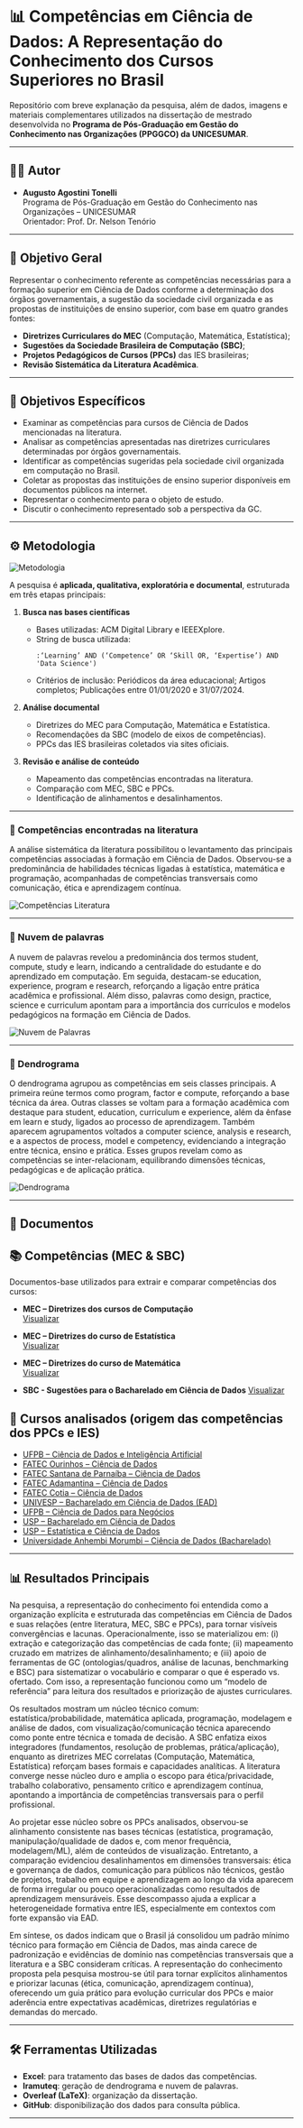 # 📊 Competências em Ciência de Dados: A Representação do Conhecimento dos Cursos Superiores no Brasil

Repositório com breve explanação da pesquisa, além de dados, imagens e materiais complementares utilizados na dissertação de mestrado desenvolvida no **Programa de Pós-Graduação em Gestão do Conhecimento nas Organizações (PPGGCO) da UNICESUMAR**.

---

## 👨‍🎓 Autor
- **Augusto Agostini Tonelli**  
  Programa de Pós-Graduação em Gestão do Conhecimento nas Organizações – UNICESUMAR  
  Orientador: Prof. Dr. Nelson Tenório  

---

## 🎯 Objetivo Geral
Representar o conhecimento referente as competências necessárias para a formação superior em Ciência de Dados conforme a determinação dos órgãos governamentais, a sugestão da sociedade civil organizada e as propostas de instituições de ensino superior, com base em quatro grandes fontes:
- **Diretrizes Curriculares do MEC** (Computação, Matemática, Estatística);
- **Sugestões da Sociedade Brasileira de Computação (SBC)**;
- **Projetos Pedagógicos de Cursos (PPCs)** das IES brasileiras;
- **Revisão Sistemática da Literatura Acadêmica**.

---

## 🧩 Objetivos Específicos
- Examinar as competências para cursos de Ciência de Dados mencionadas na literatura.  
- Analisar as competências apresentadas nas diretrizes curriculares determinadas por órgãos governamentais.  
- Identificar as competências sugeridas pela sociedade civil organizada em computação no Brasil.  
- Coletar as propostas das instituições de ensino superior disponíveis em documentos públicos na internet.  
- Representar o conhecimento para o objeto de estudo.  
- Discutir o conhecimento representado sob a perspectiva da GC.  

---

## ⚙️ Metodologia

![Metodologia](./imagens/metodologia.jpg)

A pesquisa é **aplicada, qualitativa, exploratória e documental**, estruturada em três etapas principais:

1. **Busca nas bases científicas**  
   - Bases utilizadas: ACM Digital Library e IEEEXplore.  
   - String de busca utilizada:  
     ```
     :‘Learning’ AND (‘Competence’ OR ‘Skill OR, ‘Expertise’) AND 'Data Science')
     ```
   - Critérios de inclusão: Periódicos da área educacional; Artigos completos; Publicações entre 01/01/2020 e 31/07/2024.  

2. **Análise documental**  
   - Diretrizes do MEC para Computação, Matemática e Estatística.  
   - Recomendações da SBC (modelo de eixos de competências).  
   - PPCs das IES brasileiras coletados via sites oficiais.  

3. **Revisão e análise de conteúdo**  
   - Mapeamento das competências encontradas na literatura.  
   - Comparação com MEC, SBC e PPCs.  
   - Identificação de alinhamentos e desalinhamentos.  

---

### 📌 Competências encontradas na literatura
A análise sistemática da literatura possibilitou o levantamento das principais competências associadas à formação em Ciência de Dados. Observou-se a predominância de habilidades técnicas ligadas à estatística, matemática e programação, acompanhadas de competências transversais como comunicação, ética e aprendizagem contínua.

![Competências Literatura](./imagens/competencias_literatura.png)

---

### 📌 Nuvem de palavras
A nuvem de palavras revelou a predominância dos termos student, compute, study e learn, indicando a centralidade do estudante e do aprendizado em computação. Em seguida, destacam-se education, experience, program e research, reforçando a ligação entre prática acadêmica e profissional. Além disso, palavras como design, practice, science e curriculum apontam para a importância dos currículos e modelos pedagógicos na formação em Ciência de Dados.

![Nuvem de Palavras](./imagens/Nuvem_Palavras.png)

---

### 📌 Dendrograma
O dendrograma agrupou as competências em seis classes principais. A primeira reúne termos como program, factor e compute, reforçando a base técnica da área. Outras classes se voltam para a formação acadêmica com destaque para student, education, curriculum e experience, além da ênfase em learn e study, ligados ao processo de aprendizagem. Também aparecem agrupamentos voltados a computer science, analysis e research, e a aspectos de process, model e competency, evidenciando a integração entre técnica, ensino e prática. Esses grupos revelam como as competências se inter-relacionam, equilibrando dimensões técnicas, pedagógicas e de aplicação prática.

![Dendrograma](./imagens/Dendrograma.png)

---

## 📑 Documentos

## 📚 Competências (MEC & SBC)

Documentos-base utilizados para extrair e comparar competências dos cursos:

- **MEC – Diretrizes dos cursos de Computação**  
  [Visualizar](./documentos/competencias/competencias_computacao.pdf)

- **MEC – Diretrizes do curso de Estatística**  
  [Visualizar](./documentos/competencias/competencias_estatistica.pdf)

- **MEC – Diretrizes do curso de Matemática**  
  [Visualizar](./documentos/competencias/competencias_matematica.pdf)

- **SBC - Sugestões para o Bacharelado em Ciência de Dados**
  [Visualizar](./documentos/competencias/competencias_sbc.pdf)

## 🔗 **Cursos analisados (origem das competências dos PPCs e IES)**  

- [UFPB – Ciência de Dados e Inteligência Artificial](https://sigaa.ufpb.br/sigaa/public/curso/portal.jsf?id=14289031&lc=pt_BR)  
- [FATEC Ourinhos – Ciência de Dados](https://www.fatecourinhos.edu.br/cursos/ciencia/)  
- [FATEC Santana de Parnaíba – Ciência de Dados](https://fatecsdp.cps.sp.gov.br/ciencia-de-dados/)  
- [FATEC Adamantina – Ciência de Dados](https://www.fatec.edu.br/adamantina/ciencia-de-dados/)  
- [FATEC Cotia – Ciência de Dados](https://fateccotia.cps.sp.gov.br/ciencia-de-dados/)  
- [UNIVESP – Bacharelado em Ciência de Dados (EAD)](https://univesp.br/cursos/bacharel-em-ciencia-de-dados)  
- [UFPB – Ciência de Dados para Negócios](https://sigaa.ufpb.br/sigaa/public/curso/portal.jsf?id=19420831&lc=pt_BR)  
- [USP – Bacharelado em Ciência de Dados](https://icmc.usp.br/graduacao/ciencia-de-dados-bacharelado)  
- [USP – Estatística e Ciência de Dados](https://www.icmc.usp.br/graduacao/estatistica-bacharelado)  
- [Universidade Anhembi Morumbi – Ciência de Dados (Bacharelado)](https://portal.anhembi.br/cursos/graduacao/ciencia-de-dados-bacharelado/)  

---

## 📊 Resultados Principais

Na pesquisa, a representação do conhecimento foi entendida como a organização explícita e estruturada das competências em Ciência de Dados e suas relações (entre literatura, MEC, SBC e PPCs), para tornar visíveis convergências e lacunas. Operacionalmente, isso se materializou em: (i) extração e categorização das competências de cada fonte; (ii) mapeamento cruzado em matrizes de alinhamento/desalinhamento; e (iii) apoio de ferramentas de GC (ontologias/quadros, análise de lacunas, benchmarking e BSC) para sistematizar o vocabulário e comparar o que é esperado vs. ofertado. Com isso, a representação funcionou como um “modelo de referência” para leitura dos resultados e priorização de ajustes curriculares. 

Os resultados mostram um núcleo técnico comum: estatística/probabilidade, matemática aplicada, programação, modelagem e análise de dados, com visualização/comunicação técnica aparecendo como ponte entre técnica e tomada de decisão. A SBC enfatiza eixos integradores (fundamentos, resolução de problemas, prática/aplicação), enquanto as diretrizes MEC correlatas (Computação, Matemática, Estatística) reforçam bases formais e capacidades analíticas. A literatura converge nesse núcleo duro e amplia o escopo para ética/privacidade, trabalho colaborativo, pensamento crítico e aprendizagem contínua, apontando a importância de competências transversais para o perfil profissional. 

Ao projetar esse núcleo sobre os PPCs analisados, observou-se alinhamento consistente nas bases técnicas (estatística, programação, manipulação/qualidade de dados e, com menor frequência, modelagem/ML), além de conteúdos de visualização. Entretanto, a comparação evidenciou desalinhamentos em dimensões transversais: ética e governança de dados, comunicação para públicos não técnicos, gestão de projetos, trabalho em equipe e aprendizagem ao longo da vida aparecem de forma irregular ou pouco operacionalizadas como resultados de aprendizagem mensuráveis. Esse descompasso ajuda a explicar a heterogeneidade formativa entre IES, especialmente em contextos com forte expansão via EAD. 

Em síntese, os dados indicam que o Brasil já consolidou um padrão mínimo técnico para formação em Ciência de Dados, mas ainda carece de padronização e evidências de domínio nas competências transversais que a literatura e a SBC consideram críticas. A representação do conhecimento proposta pela pesquisa mostrou-se útil para tornar explícitos alinhamentos e priorizar lacunas (ética, comunicação, aprendizagem contínua), oferecendo um guia prático para evolução curricular dos PPCs e maior aderência entre expectativas acadêmicas, diretrizes regulatórias e demandas do mercado.

---

## 🛠 Ferramentas Utilizadas
- **Excel**: para tratamento das bases de dados das competências.  
- **Iramuteq**: geração de dendrograma e nuvem de palavras.  
- **Overleaf (LaTeX)**: organização da dissertação.  
- **GitHub**: disponibilização dos dados para consulta pública.

---

